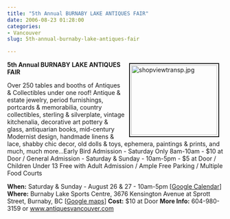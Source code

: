 ```yaml
---
title: "5th Annual BURNABY LAKE ANTIQUES FAIR"
date: 2006-08-23 01:28:00
categories:
- Vancouver
slug: 5th-annual-burnaby-lake-antiques-fair

---
```


<a href="/public/uploads/2006/shopviewtransp.jpg" rel="lightbox"><img src="/public/uploads/2006/shopviewtransp.jpg" alt="shopviewtransp.jpg" title="shopviewtransp.jpg" style="margin: 5px 10px; padding: 3px" align="right" border="2" height="162" width="200" /></a>

<strong>5th Annual BURNABY LAKE ANTIQUES FAIR</strong>

Over 250 tables and booths of Antiques &amp; Collectibles under one roof! Antique &amp; estate jewelry, period furnishings, portcards &amp; memorabilia, country collectibles, sterling &amp; silverplate, vintage kitchenalia, decorative art pottery &amp; glass, antiquarian books, mid-century Modernist design, handmade linens &amp; lace, shabby chic decor, old dolls &amp; toys, ephemera, paintings &amp; prints, and much, much more...Early Bird Admission - Saturday Only 8am-10am - $10 at Door / General Admission - Saturday &amp; Sunday - 10am-5pm - $5 at Door / Children Under 13 Free with Adult Admission / Ample Free Parking / Multiple Food Courts

<strong>When:</strong> Saturday &amp; Sunday - August 26 &amp; 27 - 10am-5pm [<a href="http://www.google.com/calendar/event?action=TEMPLATE&amp;tmeid=NWU2dWUwazNkNmVyaWtibjdzOWRvMXBpdnMgYnIwbmZqaDYyNjQ1YXJoMmJ1azNzYWY5ODRAZ3JvdXAuY2FsZW5kYXIuZ29vZ2xlLmNvbQ&amp;tmsrc=YnIwbmZqaDYyNjQ1YXJoMmJ1azNzYWY5ODRAZ3JvdXAuY2FsZW5kYXIuZ29vZ2xlLmNvbQ" target="_blank">Google Calendar</a>]
<strong>Where:</strong> Burnaby Lake Sports Centre, 3676 Kensington Avenue at Sprott Street, Burnaby, BC [<a href="http://maps.google.ca/maps?f=q&amp;hl=en&amp;q=3676+Kensington+Avenue+,+Burnaby,+BC&amp;ie=UTF8&amp;z=14&amp;ll=49.254977,-122.966366&amp;spn=0.020504,0.084801&amp;om=1&amp;iwloc=A">Google maps</a>]
<strong>Cost:</strong> $10 at Door
<strong>More Info:</strong> 604-980-3159 or <a href="http://www.antiquesvancouver.com">www.antiquesvancouver.com</a>
